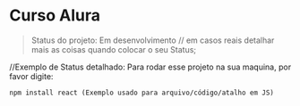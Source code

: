 <h1>Curso Alura</h1>

>Status do projeto: Em desenvolvimento
// em casos reais detalhar mais as coisas quando colocar o seu Status;

//Exemplo de Status detalhado:
Para rodar esse projeto na sua maquina, por favor digite:

```
npm install react (Exemplo usado para arquivo/código/atalho em JS)

```
